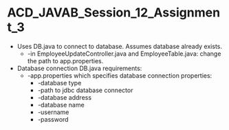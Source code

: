 # ACD_JAVAB_Session_12_Assignment_3
* Uses DB.java to connect to database. Assumes database already exists.
  * -in EmployeeUpdateController.java and EmployeeTable.java: change the path to app.properties.
* Database connection DB.java requirements:
  * -app.properties which specifies database connection properties:
    * -database type
    * -path to jdbc database connector
    * -database address
    * -database name
    * -username
    * -password
